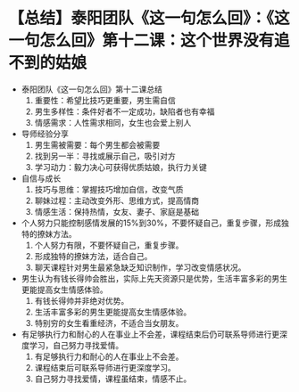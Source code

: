 # 【总结】泰阳团队《这一句怎么回》：《这一句怎么回》第十二课：这个世界没有追不到的姑娘

-   泰阳团队《这一句怎么回》第十二课总结
    1.  重要性：希望比技巧更重要，男生需自信
    2.  男生多样性：条件好者不一定成功，缺陷者也有幸福
    3.  情感需求：人性需求相同，女生也会爱上别人
-   导师经验分享
    1.  男生需被需要：每个男生都会被需要
    2.  找到另一半：寻找或展示自己，吸引对方
    3.  学习动力：毅力决心可获得优质姑娘，执行力关键
-   自信与成长
    1.  技巧与思维：掌握技巧增加自信，改变气质
    2.  聊妹过程：主动改变外形、思维方式，提高情商
    3.  情感生活：保持热情，女友、妻子、家庭是基础
-   个人努力只能控制感情发展的15%到30%，不要怀疑自己，重复步骤，形成独特的撩妹方法。
    1.  个人努力有限，不要怀疑自己，重复步骤。
    2.  形成独特的撩妹方法，适合自己。
    3.  聊天课程针对男生最紧急缺乏知识制作，学习改变情感状况。
-   男生认为有钱长得帅会胜出，实际上先天资源只是优势，生活丰富多彩的男生更能提高女生情感体验。
    1.  有钱长得帅并非绝对优势。
    2.  生活丰富多彩的男生更能提高女生情感体验。
    3.  特别穷的女生看重经济，不适合当女朋友。
-   有足够执行力和耐心的人在事业上不会差，课程结束后仍可联系导师进行更深度学习，自己努力寻找爱情。
    1.  有足够执行力和耐心的人在事业上不会差。
    2.  课程结束后可联系导师进行更深度学习。
    3.  自己努力寻找爱情，课程虽结束，情感不止。